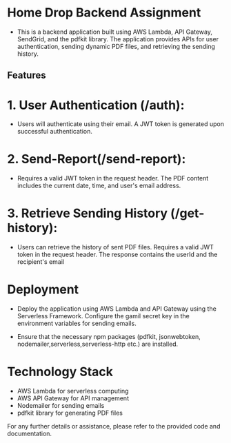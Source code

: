 # Home Drop Backend Assignment

 - This is a backend application built using AWS Lambda, API Gateway, SendGrid, and the pdfkit library. The application provides APIs for user authentication, sending dynamic PDF files, and retrieving the sending history.

## Features
# 1. User Authentication (/auth):

- Users will authenticate using their email.
A JWT token is generated upon successful authentication.

# 2. Send-Report(/send-report):

- Requires a valid JWT token in the request header.
The PDF content includes the current date, time, and user's email address.


# 3. Retrieve Sending History (/get-history):

- Users can retrieve the history of sent PDF files.
Requires a valid JWT token in the request header.
The response contains the userId and the recipient's email


# Deployment
- Deploy the application using AWS Lambda and API   Gateway using the Serverless Framework.
Configure the gamil secret key in the environment variables for sending emails.

- Ensure that the necessary npm packages (pdfkit, jsonwebtoken, nodemailer,serverless,serverless-http etc.) are installed.


# Technology Stack

- AWS Lambda for serverless computing
- AWS API Gateway for API management
- Nodemailer for sending emails
- pdfkit library for generating PDF files

For any further details or assistance, please refer to the provided code and documentation.